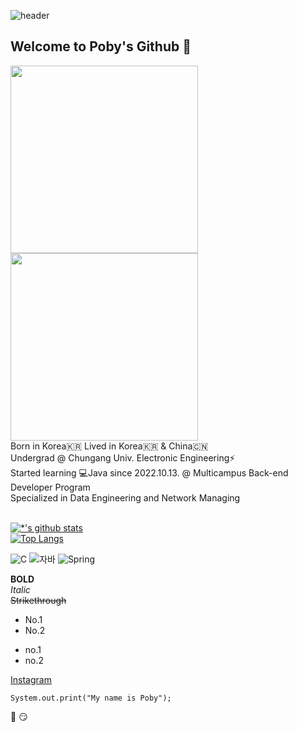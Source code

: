 ![header](https://capsule-render.vercel.app/api?section=header&type=soft&color=timeGradient&height=170&section=header&text=POBY&fontSize=50&animation=scaleIn)
## Welcome to Poby's Github 🐼
  <image src='images/profile.JPG' height=300><image src='images/poby2.png' height=300><br>
  Born in Korea🇰🇷 Lived in Korea🇰🇷 & China🇨🇳<t><br>
  Undergrad @ Chungang Univ. Electronic Engineering⚡<br>
  Started learning 💻Java since 2022.10.13. @ Multicampus Back-end Developer Program<br>
  Specialized in Data Engineering and Network Managing<br><br>

[![*'s github stats](https://github-readme-stats.vercel.app/api?username=smg1024&show_icons=true&theme=tokyonight)](https://github.com/smg1024)<br>
[![Top Langs](https://github-readme-stats.vercel.app/api/top-langs/?username=smg1024&layout=compact)](https://github.com/smg1024/github-readme-stats)



![C](https://img.shields.io/badge/-Python-3776AB?style=flat-square&logo=Python&logoColor=black)
![자바](https://img.shields.io/badge/-Java-007396?style=flat&logo=Java&logoColor=ffffff)
![Spring](https://img.shields.io/badge/-Spring-6DB33F?style=for-the-badge&logo=Spring&logoColor=white)



  
**BOLD**<br>
*Italic*<br>
~~Strikethrough~~<br>

* No.1
* No.2
- no.1
- no.2

[Instagram](instagram.com/ridewithmin)

```
System.out.print("My name is Poby");
```

:rofl: :smirk:








<!--
**smg1024/smg1024** is a ✨ _special_ ✨ repository because its `README.md` (this file) appears on your GitHub profile.

Here are some ideas to get you started:

- 🔭 I’m currently working on ...
- 🌱 I’m currently learning ...
- 👯 I’m looking to collaborate on ...
- 🤔 I’m looking for help with ...
- 💬 Ask me about ...
- 📫 How to reach me: ...
- 😄 Pronouns: ...
- ⚡ Fun fact: ...
-->
